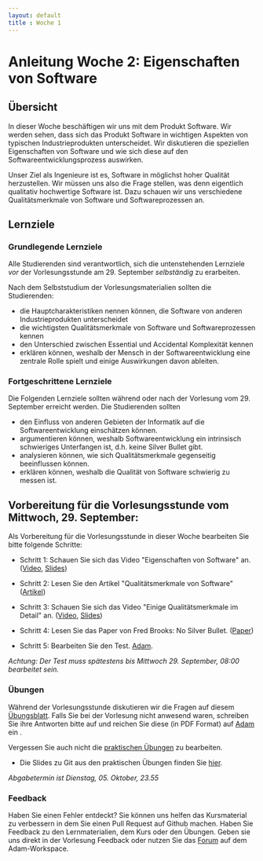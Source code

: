 ```yaml
---
layout: default
title : Woche 1
---
```


# Anleitung Woche 2: Eigenschaften von Software

## Übersicht

In dieser Woche beschäftigen wir uns mit dem Produkt Software. Wir werden sehen, dass sich das Produkt Software in wichtigen
Aspekten von typischen Industrieprodukten unterscheidet. Wir diskutieren die speziellen Eigenschaften von Software und wie sich diese
auf den Softwareentwicklungsprozess auswirken.

Unser Ziel als Ingenieure ist es, Software in möglichst hoher Qualität herzustellen. Wir müssen uns also die Frage stellen, was denn eigentlich
qualitativ hochwertige Software ist. Dazu schauen wir uns verschiedene Qualitätsmerkmale von Software und Softwareprozessen an.

## Lernziele

### Grundlegende Lernziele

Alle Studierenden sind verantwortlich, sich die untenstehenden Lernziele *vor* der Vorlesungsstunde am 29. September *selbständig* zu erarbeiten.

 Nach dem Selbststudium der Vorlesungsmaterialien sollten die Studierenden:
 - die Hauptcharakteristiken nennen können, die Software von anderen Industrieprodukten unterscheidet
 - die wichtigsten Qualitätsmerkmale von Software und Softwareprozessen kennen
 - den Unterschied zwischen Essential und Accidental Komplexität kennen
-  erklären können, weshalb der Mensch in der Softwareentwicklung eine zentrale Rolle spielt und einige Auswirkungen davon ableiten.


### Fortgeschrittene Lernziele

Die Folgenden Lernziele sollten während oder nach der Vorlesung vom 29. September erreicht werden. Die Studierenden sollten
- den Einfluss von anderen Gebieten der Informatik auf die Softwareentwicklung einschätzen können.
- argumentieren können, weshalb  Softwareentwicklung ein intrinsisch schwieriges Unterfangen ist, d.h. keine Silver Bullet gibt.
- analysieren können, wie sich Qualitätsmerkmale gegenseitig beeinflussen können.
- erklären können, weshalb die Qualität von Software schwierig zu messen ist.


## Vorbereitung für die Vorlesungsstunde vom Mittwoch, 29. September:

Als Vorbereitung für die Vorlesungsstunde in dieser Woche bearbeiten Sie bitte folgende Schritte:

* Schritt 1: Schauen Sie sich das Video "Eigenschaften von Software" an.  ([Video](https://tube.switch.ch/videos/79c515ad), [Slides](./slides/software-nature.html))
* Schritt 2: Lesen Sie den Artikel "Qualitätsmerkmale von Software" ([Artikel](./articles/software-qualities-introduction))
* Schritt 3: Schauen Sie sich das Video "Einige Qualitätsmerkmale im Detail" an. ([Video](https://tube.switch.ch/videos/ad05eed9), [Slides](./slides/software-qualities.html))
* Schritt 4: Lesen Sie das Paper von Fred Brooks: No Silver Bullet. ([Paper](http://worrydream.com/refs/Brooks-NoSilverBullet.pdf))

* Schritt 5: Bearbeiten Sie den Test. [Adam](https://adam.unibas.ch/goto_adam_tst_1250181.html).

*Achtung: Der Test muss spätestens bis Mittwoch 29. September, 08:00 bearbeitet sein.*


### Übungen
Während der Vorlesungsstunde diskutieren wir die Fragen auf diesem [Übungsblatt](./exercises/theory-exercises.html).
Falls Sie bei der Vorlesung nicht anwesend waren, schreiben Sie ihre Antworten bitte auf und reichen Sie diese (in PDF Format) auf [Adam](https://adam.unibas.ch/goto_adam_tst_1250181.html) ein .

Vergessen Sie auch nicht die [praktischen Übungen](./exercises/practical-exercises.html) zu bearbeiten.

* Die Slides zu Git aus den praktischen Übungen finden Sie [hier](./exercises/git-github.pdf).

*Abgabetermin ist Dienstag, 05. Oktober, 23.55*

### Feedback

Haben Sie einen Fehler entdeckt? Sie können uns helfen das Kursmaterial zu verbessern in dem Sie einen Pull Request auf Github machen.
Haben Sie Feedback zu den Lernmaterialien, dem Kurs oder den Übungen. Geben sie uns direkt in der Vorlesung Feedback oder nutzen Sie das [Forum](https://adam.unibas.ch/goto_adam_frm_1250178.html) auf dem Adam-Workspace.
